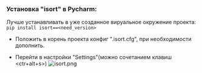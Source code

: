 ### Установка "isort" в Pycharm:
Лучше устанавливать в уже созданное вируальное окружение проекта:
```pip install isort==<need_version>``` 

- Положить в корень проекта конфиг ".isort.cfg", при необходимости дополнить.

- Перейти в настройки "Settings"(можно сочетанием клавиш <ctr+alt+s>)
![isort.png](img%2Fisort.png)
